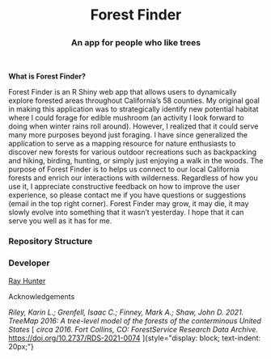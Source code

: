 
<h1 align="center">

Forest Finder

</h1>

<h3 align="center">

An app for people who like trees

</h3>

<br>

**What is Forest Finder?**

Forest Finder is an R Shiny web app that allows users to dynamically
explore forested areas throughout California’s 58 counties. My original
goal in making this application was to strategically identify new
potential habitat where I could forage for edible mushroom (an activity
I look forward to doing when winter rains roll around). However, I
realized that it could serve many more purposes beyond just foraging. I
have since generalized the application to serve as a mapping resource
for nature enthusiasts to discover new forests for various outdoor
recreations such as backpacking and hiking, birding, hunting, or simply
just enjoying a walk in the woods. The purpose of Forest Finder is to
helps us connect to our local California forests and enrich our
interactions with wilderness. Regardless of how you use it, I appreciate
constructive feedback on how to improve the user experience, so please
contact me if you have questions or suggestions (email in the top right
corner). Forest Finder may grow, it may die, it may slowly evolve into
something that it wasn’t yesterday. I hope that it can serve you well as
it has for me.


### Repository Structure





### Developer


[Ray Hunter](https://ramhunte.github.io/)


Acknowledgements



<p style="font-size: 12px; margin: 0;">

<em>Riley, Karin L.; Grenfell, Isaac C.; Finney, Mark A.; Shaw, John D.
2021. TreeMap 2016: A tree-level model of the forests of the
conterminous United States</em> [ <em>circa 2016. Fort Collins, CO:
ForestService Research Data Archive.</em>
<a href="https://doi.org/10.2737/RDS-2021-0074">https://doi.org/10.2737/RDS-2021-0074</a>
]{style="display: block; text-indent: 20px;"}

</p>
